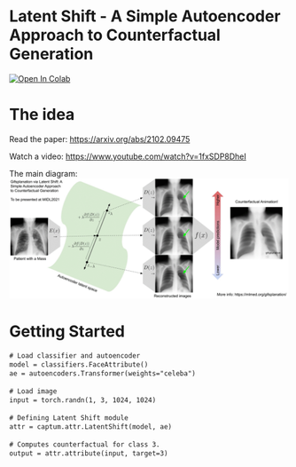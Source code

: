 # Latent Shift - A Simple Autoencoder Approach to Counterfactual Generation


[![Open In Colab](https://colab.research.google.com/assets/colab-badge.svg)](https://colab.research.google.com/github/ieee8023/latentshift/blob/main/example.ipynb)

# The idea

Read the paper: https://arxiv.org/abs/2102.09475

Watch a video: https://www.youtube.com/watch?v=1fxSDP8DheI

The main diagram:
![latentshift.gif](docs/latentshift.gif)

# Getting Started

```python3
# Load classifier and autoencoder
model = classifiers.FaceAttribute()
ae = autoencoders.Transformer(weights="celeba")

# Load image
input = torch.randn(1, 3, 1024, 1024)

# Defining Latent Shift module
attr = captum.attr.LatentShift(model, ae)

# Computes counterfactual for class 3.
output = attr.attribute(input, target=3)
```
